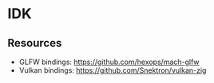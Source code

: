# IDK

## Resources
- GLFW bindings: https://github.com/hexops/mach-glfw
- Vulkan bindings: https://github.com/Snektron/vulkan-zig
